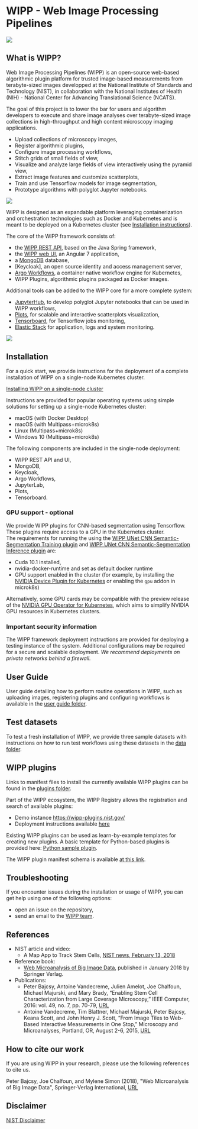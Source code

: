 # WIPP - Web Image Processing Pipelines

![](logo-wipp.png)

## What is WIPP?

Web Image Processing Pipelines (WIPP) is an open-source web-based algorithmic plugin platform for trusted image-based measurements from terabyte-sized images developped at the National Institute of Standards and Technology (NIST), in collaboration with the National Institutes of Health (NIH) - National Center for Advancing Translational Science (NCATS).

The goal of this project is to lower the bar for users and algorithm developers to execute and share image analyses over terabyte-sized image collections in high-throughput and high content microscopy imaging applications. 
- Upload collections of microscopy images,
- Register algorithmic plugins,
- Configure image processing workflows,
- Stitch grids of small fields of view,
- Visualize and analyze large fields of view interactively using the pyramid view,
- Extract image features and customize scatterplots,
- Train and use Tensorflow models for image segmentation,
- Prototype algorithms with polyglot Jupyter notebooks.

![](wipp-image-analysis.png)

WIPP is designed as an expandable platform leveraging containerization and orchestration technologies such as Docker and Kubernetes and is meant to be deployed on a Kubernetes cluster (see [Installation instructions](#installation)).

The core of the WIPP framework consists of:
- the [WIPP REST API](https://github.com/usnistgov/WIPP-backend), based on the Java Spring framework,
- the [WIPP web UI](https://github.com/usnistgov/WIPP-frontend), an Angular 7 application,
- a [MongoDB](https://www.mongodb.com/) database,
- [Keycloak], an open source identity and access management server,
- [Argo Workflows](https://argoproj.github.io/argo-workflows/), a container native workflow engine for Kubernetes,
- WIPP Plugins, algorithmic plugins packaged as Docker images.

Additional tools can be added to the WIPP core for a more complete system:
- [JupyterHub](https://github.com/PolusAI/jupyterlab-extensions/tree/master/jupyterlab_wipp), to develop polyglot Jupyter notebooks that can be used in WIPP workflows,
- [Plots](https://github.com/PolusAI/polus-plots-ui), for scalable and interactive scatterplots visualization,
- [Tensorboard](https://www.tensorflow.org/tensorboard), for Tensorflow jobs monitoring,
- [Elastic Stack](https://www.elastic.co/what-is/elk-stack) for application, logs and system monitoring.

![](wipp-cloud.png)


<a name="installation"></a>
## Installation
For a quick start, we provide instructions for the deployment of a complete installation of WIPP on a single-node Kubernetes cluster.  

[Installing WIPP on a single-node cluster](deployment/wipp-complete-single-node/README.md)

Instructions are provided for popular operating systems using simple solutions for setting up a single-node Kubernetes cluster: 
- macOS (with Docker Desktop)
- macOS (with Multipass+microk8s)
- Linux (Multipass+microk8s)
- Windows 10 (Multipass+microk8s)

The following components are included in the single-node deployment:
- WIPP REST API and UI,
- MongoDB,
- Keycloak,
- Argo Workflows,
- JupyterLab,
- Plots,
- Tensorboard.

### GPU support - optional
We provide WIPP plugins for CNN-based segmentation using Tensorflow. These plugins require access to a GPU in the Kubernetes cluster.  
The requirements for running the using the [WIPP UNet CNN Semantic-Segmentation Training plugin](https://github.com/usnistgov/WIPP-unet-train-plugin) and [WIPP UNet CNN Semantic-Segmentation Inference plugin](https://github.com/usnistgov/WIPP-unet-inference-plugin) are:
- Cuda 10.1 installed,
- nvidia-docker-runtime and set as default docker runtime
- GPU support enabled in the cluster (for example, by installing the [NVIDIA Device Plugin for Kubernetes](https://github.com/NVIDIA/k8s-device-plugin) or enabling the `gpu` addon in microk8s)

Alternatively, some GPU cards may be compatible with the preview release of the [NVIDIA GPU Operator for Kubernetes](https://github.com/NVIDIA/gpu-operator), which aims to simplify NVIDIA GPU resources in Kubernetes clusters.


### Important security information
The WIPP framework deployment instructions are provided for deploying a testing instance of the system. Additional configurations may be required for a secure and scalable deployment.
*We recommend deployments on private networks behind a firewall.*

## User Guide

User guide detailing how to perform routine operations in WIPP, such as uploading images, registering plugins and configuring workflows is available in the [user guide folder](user-guide).

## Test datasets

To test a fresh installation of WIPP, we provide three sample datasets with instructions on how to run test workflows using these datasets in the [data folder](data).

## WIPP plugins

Links to manifest files to install the currently available WIPP plugins can be found in the [plugins folder](plugins).  

Part of the WIPP ecosystem, the WIPP Registry allows the registration and search of available plugins:
- Demo instance https://wipp-plugins.nist.gov/
- Deployment instructions available [here](https://github.com/usnistgov/WIPP-Registry)

Existing WIPP plugins can be used as learn-by-example templates for creating new plugins. A basic template for Python-based plugins is provided here: [Python sample plugin](https://github.com/usnistgov/WIPP-Plugins-base-templates/tree/master/sample-plugins/python-threshold).

The WIPP plugin manifest schema is available [at this link](https://github.com/usnistgov/WIPP-Plugins-base-templates/blob/master/plugin-manifest/schema/wipp-plugin-manifest-schema.json).


## Troubleshooting

If you encounter issues during the installation or usage of WIPP, you can get help using one of the following options:
- open an issue on the repository,
- send an email to the [WIPP team](mailto:wipp-team@nist.gov).

## References

- NIST article and video: 
    - A Map App to Track Stem Cells, [NIST news, February 13, 2018](https://www.nist.gov/news-events/news/2018/02/map-app-track-stem-cells)
- Reference book: 
    - [Web Microanalysis of Big Image Data](https://www.springer.com/us/book/9783319633596), published in January 2018 by Springer Verlag.
- Publications:
    - Peter Bajcsy, Antoine Vandecreme, Julien Amelot, Joe Chalfoun, Michael Majurski, and Mary Brady, “Enabling Stem Cell Characterization from Large Coverage Microscopy,” IEEE Computer, 2016: vol. 49, no. 7, pp. 70-79, [URL](https://www.computer.org/csdl/mags/co/2016/07/mco2016070070-abs.html)
    - Antoine Vandecreme, Tim Blattner, Michael Majurski, Peter Bajcsy, Keana Scott, and John Henry J. Scott, “From Image Tiles to Web-Based Interactive Measurements in One Stop,” Microscopy and Microanalyses, Portland, OR, August 2-6, 2015, [URL](https://www.microscopy.org/MandM/2015/index.cfm)

## How to cite our work

If you are using WIPP in your research, please use the following references to cite us.

Peter Bajcsy, Joe Chalfoun, and Mylene Simon (2018), "Web Microanalysis of Big Image Data", Springer-Verlag International, [URL](https://www.springer.com/us/book/9783319633596)

## Disclaimer

[NIST Disclaimer](LICENSE.md)
